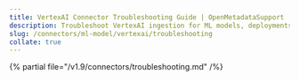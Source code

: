 ```yaml
---
title: VertexAI Connector Troubleshooting Guide | OpenMetadataSupport
description: Troubleshoot VertexAI ingestion for ML models, deployments, or lineage gaps in pipeline tracking.
slug: /connectors/ml-model/vertexai/troubleshooting
collate: true
---
```


{% partial file="/v1.9/connectors/troubleshooting.md" /%}
